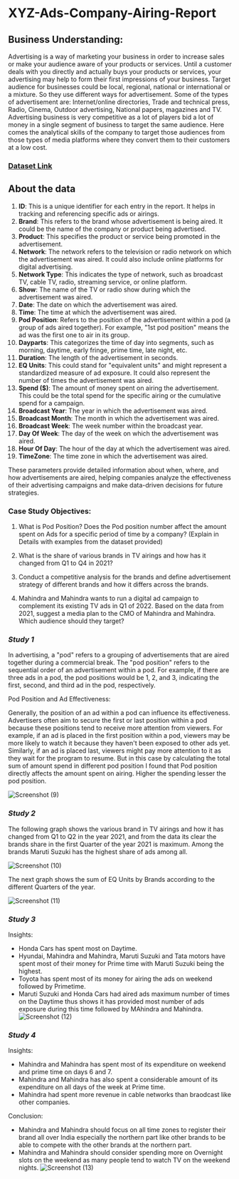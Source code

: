 # XYZ-Ads-Company-Airing-Report
## Business Understanding:
Advertising is a way of marketing your business in order to increase sales or make your audience aware of your products or services. Until a customer deals with you directly and actually buys your products or services, your advertising may help to form their first impressions of your business. Target audience for businesses could be local, regional, national or international or a mixture. So they use different ways for advertisement. Some of the types of advertisement are: Internet/online directories, Trade and technical press, Radio, Cinema, Outdoor advertising, National papers, magazines and TV. Advertising business is very competitive as a lot of players bid a lot of money in a single segment of business to target the same audience. Here comes the analytical skills of the company to target those audiences from those types of media platforms where they convert them to their customers at a low cost.
### [Dataset Link](https://docs.google.com/spreadsheets/d/16x970JtJIFsuBNRtKADdY8f8JnIHbnj9/edit?usp=drive_link&ouid=108163419555924228602&rtpof=true&sd=true)
## About the data
1. **ID**: This is a unique identifier for each entry in the report. It helps in tracking and referencing specific ads or airings.
2. **Brand**: This refers to the brand whose advertisement is being aired. It could be the name of the company or product being advertised.
3. **Product**: This specifies the product or service being promoted in the advertisement.
4. **Network**: The network refers to the television or radio network on which the advertisement was aired. It could also include online platforms for digital advertising.
5. **Network Type**: This indicates the type of network, such as broadcast TV, cable TV, radio, streaming service, or online platform.
6. **Show**: The name of the TV or radio show during which the advertisement was aired.
7. **Date**: The date on which the advertisement was aired.
8. **Time**: The time at which the advertisement was aired.
9. **Pod Position**: Refers to the position of the advertisement within a pod (a group of ads aired together). For example, "1st pod position" means the ad was the first one to air in its group.
10. **Dayparts**: This categorizes the time of day into segments, such as morning, daytime, early fringe, prime time, late night, etc.
11. **Duration**: The length of the advertisement in seconds.
12. **EQ Units**: This could stand for "equivalent units" and might represent a standardized measure of ad exposure. It could also represent the number of times the advertisement was aired.
13. **Spend ($)**: The amount of money spent on airing the advertisement. This could be the total spend for the specific airing or the cumulative spend for a campaign.
14. **Broadcast Year**: The year in which the advertisement was aired.
15. **Broadcast Month**: The month in which the advertisement was aired.
16. **Broadcast Week**: The week number within the broadcast year.
17. **Day Of Week**: The day of the week on which the advertisement was aired.
18. **Hour Of Day**: The hour of the day at which the advertisement was aired.
19. **TimeZone**: The time zone in which the advertisement was aired.
    
These parameters provide detailed information about when, where, and how advertisements are aired, helping companies analyze the effectiveness of their advertising campaigns and make data-driven decisions for future strategies.
### Case Study Objectives:
1. What is Pod Position? Does the Pod position number affect the amount spent on Ads for a specific period of time by a company? (Explain in Details with examples from the dataset provided)

2. What is the share of various brands in TV airings and how has it changed from Q1 to Q4 in 2021?

3. Conduct a competitive analysis for the brands and define advertisement strategy of different brands and how it differs across the brands.

4. Mahindra and Mahindra wants to run a digital ad campaign to complement its existing TV ads in Q1 of 2022. Based on the data from 2021, suggest a media plan to the CMO of Mahindra and Mahindra. Which audience should they target?

### _Study 1_
In advertising, a "pod" refers to a grouping of advertisements that are aired together during a commercial break. The "pod position" refers to the sequential order of an advertisement within a pod. For example, if there are three ads in a pod, the pod positions would be 1, 2, and 3, indicating the first, second, and third ad in the pod, respectively.

Pod Position and Ad Effectiveness:

Generally, the position of an ad within a pod can influence its effectiveness. Advertisers often aim to secure the first or last position within a pod because these positions tend to receive more attention from viewers.
For example, if an ad is placed in the first position within a pod, viewers may be more likely to watch it because they haven't been exposed to other ads yet. Similarly, if an ad is placed last, viewers might pay more attention to it as they wait for the program to resume.
But in this case by calculating the total sum of amount spend in different pod position I found that Pod position directly affects the amount spent on airing. Higher the spending lesser the pod position.

![Screenshot (9)](https://github.com/BRUTALXBONG/XYZ-Ads-Company-Airing-Report/assets/125906962/d018dd6e-5a33-4f03-aba8-7673c6f4fb3b)

### _Study 2_
The following graph shows the various brand in TV airings and how it has changed from Q1 to Q2 in the year 2021, and from the data its clear the brands share in the first Quarter of the year 2021 is maximum. Among the brands Maruti Suzuki has the highest share of ads among all.

![Screenshot (10)](https://github.com/BRUTALXBONG/XYZ-Ads-Company-Airing-Report/assets/125906962/06660775-b879-42e4-94a0-e4a72935f9c3)

The next graph shows the sum of EQ Units by Brands according to the different Quarters of the year.

![Screenshot (11)](https://github.com/BRUTALXBONG/XYZ-Ads-Company-Airing-Report/assets/125906962/f0bdfe04-ef15-4898-9b7a-aca77ad99bed)

### _Study 3_
Insights:
* Honda Cars has spent most on Daytime.
* Hyundai, Mahindra and Mahindra, Maruti Suzuki and Tata motors have spent most of their money for Prime time with Maruti Suzuki being the highest.
* Toyota has spent most of its money for airing the ads on weekend followed by Primetime.
* Maruti Suzuki and Honda Cars had aired ads maximum number of times on the Daytime thus shows it has provided most number of ads exposure during this time followed by MAhindra and Mahindra.
![Screenshot (12)](https://github.com/BRUTALXBONG/XYZ-Ads-Company-Airing-Report/assets/125906962/9fcae813-37aa-42cd-abf3-2b4becb087fb)

### _Study 4_
Insights:

* Mahindra and Mahindra has spent most of its expenditure on weekend and prime time on days 6 and 7.
* Mahindra and Mahindra has also spent a considerable amount of its expenditure on all days of the week at Prime time.
* Mahindra had spent more revenue in cable networks than braodcast like other companies.
  
Conclusion:

* Mahindra and Mahindra should focus on all time zones to register their brand all over India especially the northern part like other brands to be able to compete with the other brands at the northern part.
* Mahindra and Mahindra should consider spending more on Overnight slots on the weekend as many people tend to watch TV on the weekend nights.
![Screenshot (13)](https://github.com/BRUTALXBONG/XYZ-Ads-Company-Airing-Report/assets/125906962/10488ba6-f608-4827-bcdf-95d57baac2d5)

